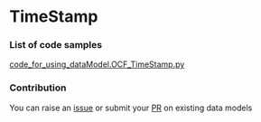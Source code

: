 # TimeStamp

### List of code samples 

<!-- 50-List of code -->

<!-- [code entry](link) -->
[code_for_using_dataModel.OCF_TimeStamp.py](https://github.com/smart-data-models/dataModel.OCF/blob/master/TimeStamp/code/code_for_using_dataModel.OCF_TimeStamp.py)


<!-- /50-List of code -->

### Contribution
You can raise an [issue](https://github.com/smart-data-models/dataModel.OCF/issues) or submit your [PR](https://github.com/smart-data-models/dataModel.OCF/pulls) on existing data models
